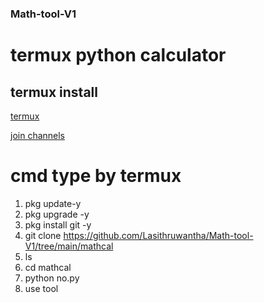 ### Math-tool-V1

<h1>termux python calculator</h1>

## termux install 
<p><a href="
Termux | F-Droid - Free and Open Source Android App ...
F-Droid
https://f-droid.org › packages › com.termux">termux</a></p>

<p><a href=" https://whatsapp.com/channel/0029Vag17YJFHWq9MkOrCl0j"> join channels</a></p>

# cmd type by termux 
1. pkg update-y
2. pkg upgrade -y
3. pkg install git -y
4. git clone https://github.com/Lasithruwantha/Math-tool-V1/tree/main/mathcal
5. ls
6. cd mathcal
7. python no.py
8. use tool

